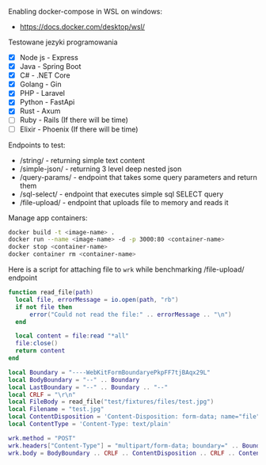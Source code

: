 Enabling docker-compose in WSL on windows:

- https://docs.docker.com/desktop/wsl/

Testowane jezyki programowania

- [x] Node js - Express
- [x] Java - Spring Boot
- [x] C# - .NET Core
- [x] Golang - Gin
- [x] PHP - Laravel
- [x] Python - FastApi
- [x] Rust - Axum
- [ ] Ruby - Rails (If there will be time)
- [ ] Elixir - Phoenix (If there will be time)

Endpoints to test:

- /string/ - returning simple text content
- /simple-json/ - returning 3 level deep nested json
- /query-params/ - endpoint that takes some query parameters and return them
- /sql-select/ - endpoint that executes simple sql SELECT query
- /file-upload/ - endpoint that uploads file to memory and reads it

Manage app containers:

```bash
docker build -t <image-name> .
docker run --name <image-name> -d -p 3000:80 <container-name>
docker stop <container-name>
docker container rm <container-name>
```

Here is a script for attaching file to `wrk` while benchmarking /file-upload/ endpoint

```lua
function read_file(path)
  local file, errorMessage = io.open(path, "rb")
  if not file then
      error("Could not read the file:" .. errorMessage .. "\n")
  end

  local content = file:read "*all"
  file:close()
  return content
end

local Boundary = "----WebKitFormBoundaryePkpFF7tjBAqx29L"
local BodyBoundary = "--" .. Boundary
local LastBoundary = "--" .. Boundary .. "--"
local CRLF = "\r\n"
local FileBody = read_file("test/fixtures/files/test.jpg")
local Filename = "test.jpg"
local ContentDisposition = 'Content-Disposition: form-data; name="file"; filename="' .. Filename .. '"'
local ContentType = 'Content-Type: text/plain'

wrk.method = "POST"
wrk.headers["Content-Type"] = "multipart/form-data; boundary=" .. Boundary
wrk.body = BodyBoundary .. CRLF .. ContentDisposition .. CRLF .. ContentType .. CRLF .. CRLF .. FileBody .. CRLF .. LastBoundary
```
